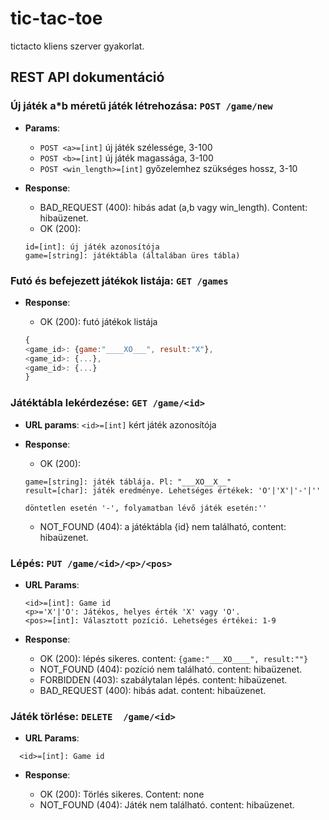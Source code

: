 # tic-tac-toe
tictacto kliens szerver gyakorlat.

REST API dokumentáció
--------------------

### Új játék a\*b méretű játék létrehozása: `POST /game/new`

* **Params**: 
   * `POST <a>=[int]` új játék szélessége, 3-100
   * `POST <b>=[int]` új játék magassága, 3-100
   * `POST <win_length>=[int]` győzelemhez szükséges hossz, 3-10

* **Response**: 
   * BAD_REQUEST (400): hibás adat (a,b vagy win_length). Content: hibaüzenet.
   * OK (200): 
    ```
    id=[int]: új játék azonosítója
    game=[string]: játéktábla (általában üres tábla)
    ```


### Futó és befejezett játékok listája: `GET /games`

* **Response**: 

  * OK (200): futó játékok listája
   ```javascript
   {
   <game_id>: {game:"____XO___", result:"X"},
   <game_id>: {...}, 
   <game_id>: {...}
   }
   ```
 

### Játéktábla lekérdezése: `GET /game/<id>`

* **URL params**: `<id>=[int]` kért játék azonosítója
* **Response**: 

  * OK (200): 
  ```
  game=[string]: játék táblája. Pl: "___XO__X__"
  result=[char]: játék eredménye. Lehetséges értékek: 'O'|'X'|'-'|''
  
  döntetlen esetén '-', folyamatban lévő játék esetén:''
  ```    
  * NOT_FOUND (404): a játéktábla {id} nem található, content: hibaüzenet.

### Lépés: `PUT /game/<id>/<p>/<pos>`
* **URL Params**: 
  ```
  <id>=[int]: Game id
  <p>='X'|'O': Játékos, helyes érték 'X' vagy 'O'.
  <pos>=[int]: Választott pozíció. Lehetséges értékei: 1-9
  ```
* **Response**:
  
  * OK (200): lépés sikeres. content: ```{game:"___XO____", result:""}```
  * NOT_FOUND (404): pozíció nem található. content: hibaüzenet.
  * FORBIDDEN (403): szabálytalan lépés. content: hibaüzenet.
  * BAD_REQUEST (400): hibás adat. content: hibaüzenet.

### Játék törlése: `DELETE  /game/<id>`
* **URL Params**: 
``` 
  <id>=[int]: Game id
```
  
* **Response**:
  
  * OK (200): Törlés sikeres. Content: none
  * NOT_FOUND (404): Játék nem található. content: hibaüzenet.
  




